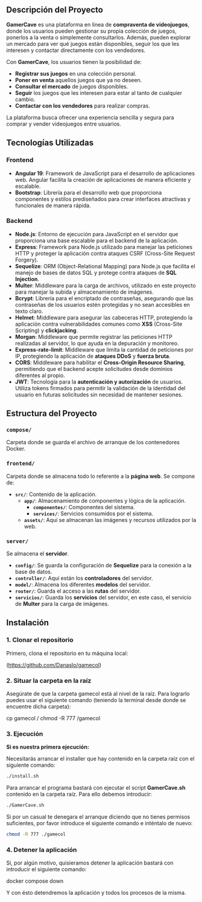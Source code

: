 ## Descripción del Proyecto

**GamerCave** es una plataforma en línea de **compraventa de videojuegos**, donde los usuarios pueden gestionar su propia colección de juegos, ponerlos a la venta o simplemente consultarlos. Además, pueden explorar un mercado para ver qué juegos están disponibles, seguir los que les interesen y contactar directamente con los vendedores.

Con **GamerCave**, los usuarios tienen la posibilidad de:
- **Registrar sus juegos** en una colección personal.
- **Poner en venta** aquellos juegos que ya no deseen.
- **Consultar el mercado** de juegos disponibles.
- **Seguir** los juegos que les interesen para estar al tanto de cualquier cambio.
- **Contactar con los vendedores** para realizar compras.

La plataforma busca ofrecer una experiencia sencilla y segura para comprar y vender videojuegos entre usuarios.

## Tecnologías Utilizadas

### Frontend
- **Angular 19**: Framework de JavaScript para el desarrollo de aplicaciones web. Angular facilita la creación de aplicaciones de manera eficiente y escalable.
- **Bootstrap**: Librería para el desarrollo web que proporciona componentes y estilos prediseñados para crear interfaces atractivas y funcionales de manera rápida.

### Backend
- **Node.js**: Entorno de ejecución para JavaScript en el servidor que proporciona una base escalable para el backend de la aplicación.
- **Express**: Framework para Node.js utilizado para manejar las peticiones HTTP y proteger la aplicación contra ataques CSRF (Cross-Site Request Forgery).
- **Sequelize**: ORM (Object-Relational Mapping) para Node.js que facilita el manejo de bases de datos SQL y protege contra ataques de **SQL Injection**.
- **Multer**: Middleware para la carga de archivos, utilizado en este proyecto para manejar la subida y almacenamiento de imágenes.
- **Bcrypt**: Librería para el encriptado de contraseñas, asegurando que las contraseñas de los usuarios estén protegidas y no sean accesibles en texto claro.
- **Helmet**: Middleware para asegurar las cabeceras HTTP, protegiendo la aplicación contra vulnerabilidades comunes como **XSS** (Cross-Site Scripting) y **clickjacking**.
- **Morgan**: Middleware que permite registrar las peticiones HTTP realizadas al servidor, lo que ayuda en la depuración y monitoreo.
- **Express-rate-limit**: Middleware que limita la cantidad de peticiones por IP, protegiendo la aplicación de **ataques DDoS** y **fuerza bruta**.
- **CORS**: Middleware para habilitar el **Cross-Origin Resource Sharing**, permitiendo que el backend acepte solicitudes desde dominios diferentes al propio.
- **JWT**: Tecnología para la **autenticación y autorización** de usuarios. Utiliza tokens firmados para permitir la validación de la identidad del usuario en futuras solicitudes sin necesidad de mantener sesiones.

## Estructura del Proyecto

### `compose/`
Carpeta donde se guarda el archivo de arranque de los contenedores Docker.

### `frontend/`
Carpeta donde se almacena todo lo referente a la **página web**. Se compone de:

- **`src/`**: Contenido de la aplicación.
  - **`app/`**: Almacenamiento de componentes y lógica de la aplicación.
    - **`componentes/`**: Componentes del sistema.
    - **`services/`**: Servicios consumidos por el sistema.
  - **`assets/`**: Aquí se almacenan las imágenes y recursos utilizados por la web.

### `server/`
Se almacena el **servidor**.

- **`config/`**: Se guarda la configuración de **Sequelize** para la conexión a la base de datos.
- **`controller/`**: Aquí están los **controladores** del servidor.
- **`model/`**: Almacena los diferentes **modelos** del servidor.
- **`router/`**: Guarda el acceso a las **rutas** del servidor.
- **`servicios/`**: Guarda los **servicios** del servidor, en este caso, el servicio de **Multer** para la carga de imágenes.

## Instalación

### 1. Clonar el repositorio

Primero, clona el repositorio en tu máquina local:

(https://github.com/Danaslo/gamecol)

### 2. Situar la carpeta en la raíz

Asegúrate de que la carpeta gamecol está al nivel de la raíz. Para lograrlo puedes usar el siguiente comando (teniendo la terminal desde donde se encuentre dicha carpeta):

cp gamecol /
chmod -R 777 /gamecol

### 3. Ejecución

**Si es nuestra primera ejecución:**

Necesitarás arrancar el installer que hay contenido en la carpeta raíz con el siguiente comando:

```bash
./install.sh
```

Para arrancar el programa bastará con ejecutar el script **GamerCave.sh** contenido en la carpeta raíz. Para ello debemos introducir:

```bash
./GamerCave.sh
```

Si por un casual te denegara el arranque diciendo que no tienes permisos suficientes, por favor introduce el siguiente comando e inténtalo de nuevo:

```bash
chmod -R 777 ./gamecol
```


### 4. Detener la aplicación

Si, por algún motivo, quisieramos detener la aplicación bastará con introducir el siguiente comando:

docker compose down

Y con ésto detendremos la aplicación y todos los procesos de la misma.